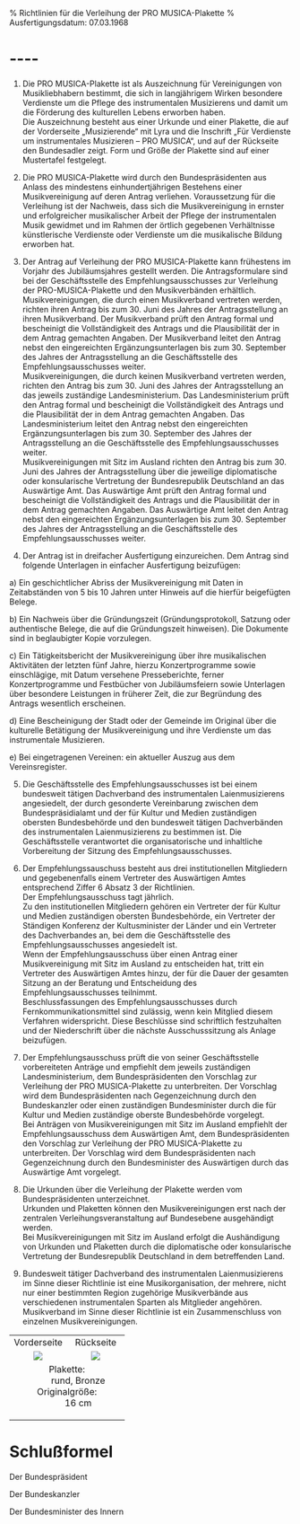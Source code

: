 % Richtlinien für die Verleihung der PRO MUSICA-Plakette
% Ausfertigungsdatum: 07.03.1968
 
# ----

1. Die PRO MUSICA-Plakette ist als Auszeichnung für Vereinigungen von Musikliebhabern bestimmt, die sich in langjährigem Wirken besondere Verdienste um die Pflege des instrumentalen Musizierens und damit um die Förderung des kulturellen Lebens erworben haben.   
Die Auszeichnung besteht aus einer Urkunde und einer Plakette, die auf der Vorderseite „Musizierende“ mit Lyra und die Inschrift „Für Verdienste um instrumentales Musizieren – PRO MUSICA“, und auf der Rückseite den Bundesadler zeigt. Form und Größe der Plakette sind auf einer Mustertafel festgelegt.

2. Die PRO MUSICA-Plakette wird durch den Bundespräsidenten aus Anlass des mindestens einhundertjährigen Bestehens einer Musikvereinigung auf deren Antrag verliehen. Voraussetzung für die Verleihung ist der Nachweis, dass sich die Musikvereinigung in ernster und erfolgreicher musikalischer Arbeit der Pflege der instrumentalen Musik gewidmet und im Rahmen der örtlich gegebenen Verhältnisse künstlerische Verdienste oder Verdienste um die musikalische Bildung erworben hat.

3. Der Antrag auf Verleihung der PRO MUSICA-Plakette kann frühestens im Vorjahr des Jubiläumsjahres gestellt werden. Die Antragsformulare sind bei der Geschäftsstelle des Empfehlungsausschusses zur Verleihung der PRO-MUSICA-Plakette und den Musikverbänden erhältlich.   
Musikvereinigungen, die durch einen Musikverband vertreten werden, richten ihren Antrag bis zum 30. Juni des Jahres der Antragsstellung an ihren Musikverband. Der Musikverband prüft den Antrag formal und bescheinigt die Vollständigkeit des Antrags und die Plausibilität der in dem Antrag gemachten Angaben. Der Musikverband leitet den Antrag nebst den eingereichten Ergänzungsunterlagen bis zum 30. September des Jahres der Antragsstellung an die Geschäftsstelle des Empfehlungsausschusses weiter.   
Musikvereinigungen, die durch keinen Musikverband vertreten werden, richten den Antrag bis zum 30. Juni des Jahres der Antragsstellung an das jeweils zuständige Landesministerium. Das Landesministerium prüft den Antrag formal und bescheinigt die Vollständigkeit des Antrags und die Plausibilität der in dem Antrag gemachten Angaben. Das Landesministerium leitet den Antrag nebst den eingereichten Ergänzungsunterlagen bis zum 30. September des Jahres der Antragsstellung an die Geschäftsstelle des Empfehlungsausschusses weiter.   
Musikvereinigungen mit Sitz im Ausland richten den Antrag bis zum 30. Juni des Jahres der Antragsstellung über die jeweilige diplomatische oder konsularische Vertretung der Bundesrepublik Deutschland an das Auswärtige Amt. Das Auswärtige Amt prüft den Antrag formal und bescheinigt die Vollständigkeit des Antrags und die Plausibilität der in dem Antrag gemachten Angaben. Das Auswärtige Amt leitet den Antrag nebst den eingereichten Ergänzungsunterlagen bis zum 30. September des Jahres der Antragsstellung an die Geschäftsstelle des Empfehlungsausschusses weiter.

4. Der Antrag ist in dreifacher Ausfertigung einzureichen. Dem Antrag sind folgende Unterlagen in einfacher Ausfertigung beizufügen:

a) Ein geschichtlicher Abriss der Musikvereinigung mit Daten in Zeitabständen von 5 bis 10 Jahren unter Hinweis auf die hierfür beigefügten Belege.

b) Ein Nachweis über die Gründungszeit (Gründungsprotokoll, Satzung oder authentische Belege, die auf die Gründungszeit hinweisen). Die Dokumente sind in beglaubigter Kopie vorzulegen.

c) Ein Tätigkeitsbericht der Musikvereinigung über ihre musikalischen Aktivitäten der letzten fünf Jahre, hierzu Konzertprogramme sowie einschlägige, mit Datum versehene Presseberichte, ferner Konzertprogramme und Festbücher von Jubiläumsfeiern sowie Unterlagen über besondere Leistungen in früherer Zeit, die zur Begründung des Antrags wesentlich erscheinen.

d) Eine Bescheinigung der Stadt oder der Gemeinde im Original über die kulturelle Betätigung der Musikvereinigung und ihre Verdienste um das instrumentale Musizieren.

e) Bei eingetragenen Vereinen: ein aktueller Auszug aus dem Vereinsregister.

5. Die Geschäftsstelle des Empfehlungsausschusses ist bei einem bundesweit tätigen Dachverband des instrumentalen Laienmusizierens angesiedelt, der durch gesonderte Vereinbarung zwischen dem Bundespräsidialamt und der für Kultur und Medien zuständigen obersten Bundesbehörde und den bundesweit tätigen Dachverbänden des instrumentalen Laienmusizierens zu bestimmen ist. Die Geschäftsstelle verantwortet die organisatorische und inhaltliche Vorbereitung der Sitzung des Empfehlungsausschusses.

6. Der Empfehlungssauschuss besteht aus drei institutionellen Mitgliedern und gegebenenfalls einem Vertreter des Auswärtigen Amtes entsprechend Ziffer 6 Absatz 3 der Richtlinien.   
Der Empfehlungsausschuss tagt jährlich.   
Zu den institutionellen Mitgliedern gehören ein Vertreter der für Kultur und Medien zuständigen obersten Bundesbehörde, ein Vertreter der Ständigen Konferenz der Kultusminister der Länder und ein Vertreter des Dachverbandes an, bei dem die Geschäftsstelle des Empfehlungsausschusses angesiedelt ist.   
Wenn der Empfehlungsausschuss über einen Antrag einer Musikvereinigung mit Sitz im Ausland zu entscheiden hat, tritt ein Vertreter des Auswärtigen Amtes hinzu, der für die Dauer der gesamten Sitzung an der Beratung und Entscheidung des Empfehlungsausschusses teilnimmt.   
Beschlussfassungen des Empfehlungsausschusses durch Fernkommunikationsmittel sind zulässig, wenn kein Mitglied diesem Verfahren widerspricht. Diese Beschlüsse sind schriftlich festzuhalten und der Niederschrift über die nächste Ausschusssitzung als Anlage beizufügen.

7. Der Empfehlungsausschuss prüft die von seiner Geschäftsstelle vorbereiteten Anträge und empfiehlt dem jeweils zuständigen Landesministerium, dem Bundespräsidenten den Vorschlag zur Verleihung der PRO MUSICA-Plakette zu unterbreiten. Der Vorschlag wird dem Bundespräsidenten nach Gegenzeichnung durch den Bundeskanzler oder einen zuständigen Bundesminister durch die für Kultur und Medien zuständige oberste Bundesbehörde vorgelegt.   
Bei Anträgen von Musikvereinigungen mit Sitz im Ausland empfiehlt der Empfehlungsausschuss dem Auswärtigen Amt, dem Bundespräsidenten den Vorschlag zur Verleihung der PRO MUSICA-Plakette zu unterbreiten. Der Vorschlag wird dem Bundespräsidenten nach Gegenzeichnung durch den Bundesminister des Auswärtigen durch das Auswärtige Amt vorgelegt.

8. Die Urkunden über die Verleihung der Plakette werden vom Bundespräsidenten unterzeichnet.   
Urkunden und Plaketten können den Musikvereinigungen erst nach der zentralen Verleihungsveranstaltung auf Bundesebene ausgehändigt werden.   
Bei Musikvereinigungen mit Sitz im Ausland erfolgt die Aushändigung von Urkunden und Plaketten durch die diplomatische oder konsularische Vertretung der Bundesrepublik Deutschland in dem betreffenden Land.

9. Bundesweit tätiger Dachverband des instrumentalen Laienmusizierens im Sinne dieser Richtlinie ist eine Musikorganisation, der mehrere, nicht nur einer bestimmten Region zugehörige Musikverbände aus verschiedenen instrumentalen Sparten als Mitglieder angehören. Musikverband im Sinne dieser Richtlinie ist ein Zusammenschluss von einzelnen Musikvereinigungen.

  
  

<table width="100%" style="border: none;">
<colgroup>
<col style="width: 50%" />
<col style="width: 50%" />
</colgroup>
<tbody data-valign="top">
<tr class="odd">
<td style="text-align: center;" data-valign="top" data-charoff="50">Vorderseite</td>
<td style="text-align: center;" data-valign="top" data-charoff="50">Rückseite</td>
</tr>
<tr class="even">
<td style="text-align: center;" data-valign="top" data-charoff="50"><img src="../normengrafiken/bgbl1_2016/j1978-1_0010.jpg" /></td>
<td style="text-align: center;" data-valign="top" data-charoff="50"><img src="../normengrafiken/bgbl1_2016/j1978-1_0020.jpg" /></td>
</tr>
<tr class="odd">
<td colspan="2" style="text-align: center;" data-valign="middle" data-charoff="50"><dl>
<dt>Plakette:</dt>
<dd>
rund, Bronze
</dd>
<dt>Originalgröße:</dt>
<dd>
16 cm
</dd>
</dl></td>
</tr>
</tbody>
</table>

# Schlußformel

Der Bundespräsident  

Der Bundeskanzler  

Der Bundesminister des Innern
